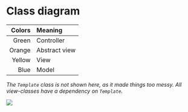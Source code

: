 # Class diagram

| Colors |    Meaning    |
| -----: | :------------ |
|  Green | Controller    |
| Orange | Abstract view |
| Yellow | View          |
|   Blue | Model         |

_The `Template` class is not shown here, as it made things too messy. All view-classes
have a dependency on `Template`._

![](http://yuml.me/086d0881)
